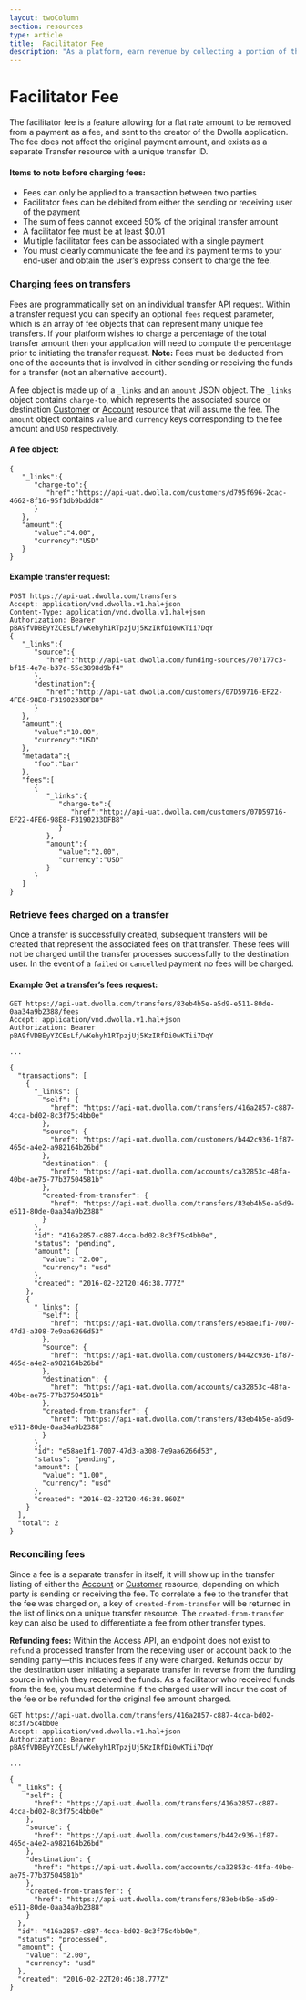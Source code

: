```yaml
---
layout: twoColumn
section: resources
type: article
title:  Facilitator Fee
description: "As a platform, earn revenue by collecting a portion of the transfer amount on payments facilitated between two users."
---
```


# Facilitator Fee

The facilitator fee is a feature allowing for a flat rate amount to be removed from a payment as a fee, and sent to the creator of the Dwolla application. The fee does not affect the original payment amount, and exists as a separate Transfer resource with a unique transfer ID.

#### Items to note before charging fees:

* Fees can only be applied to a transaction between two parties
* Facilitator fees can be debited from either the sending or receiving user of the payment
* The sum of fees cannot exceed 50% of the original transfer amount
* A facilitator fee must be at least $0.01
* Multiple facilitator fees can be associated with a single payment
* You must clearly communicate the fee and its payment terms to your end-user and obtain the user’s express consent to charge the fee.

### Charging fees on transfers

Fees are programmatically set on an individual transfer API request. Within a transfer request you can specify an optional `fees` request parameter, which is an array of fee objects that can represent many unique fee transfers. If your platform wishes to charge a percentage of the total transfer amount then your application will need to compute the percentage prior to initiating the transfer request. **Note:** Fees must be deducted from one of the accounts that is involved in either sending or receiving the funds for a transfer (not an alternative account).

A fee object is made up of a `_links` and an `amount` JSON object. The `_links` object contains `charge-to`, which represents the associated source or destination [Customer](https://docsv2.dwolla.com/#customers) or [Account](https://docsv2.dwolla.com/#accounts) resource that will assume the fee. The `amount` object contains `value` and `currency` keys corresponding to the fee amount and `USD` respectively.

#### A fee object:
```noselect
{  
   "_links":{  
      "charge-to":{  
         "href":"https://api-uat.dwolla.com/customers/d795f696-2cac-4662-8f16-95f1db9bddd8"
      }
   },
   "amount":{  
      "value":"4.00",
      "currency":"USD"
   }
}
```

#### Example transfer request:

```noselect
POST https://api-uat.dwolla.com/transfers
Accept: application/vnd.dwolla.v1.hal+json
Content-Type: application/vnd.dwolla.v1.hal+json
Authorization: Bearer pBA9fVDBEyYZCEsLf/wKehyh1RTpzjUj5KzIRfDi0wKTii7DqY
{  
   "_links":{  
      "source":{  
         "href":"http://api-uat.dwolla.com/funding-sources/707177c3-bf15-4e7e-b37c-55c3898d9bf4"
      },
      "destination":{  
         "href":"http://api-uat.dwolla.com/customers/07D59716-EF22-4FE6-98E8-F3190233DFB8"
      }
   },
   "amount":{  
      "value":"10.00",
      "currency":"USD"
   },
   "metadata":{  
      "foo":"bar"
   },
   "fees":[  
      {  
         "_links":{  
            "charge-to":{  
               "href":"http://api-uat.dwolla.com/customers/07D59716-EF22-4FE6-98E8-F3190233DFB8"
            }
         },
         "amount":{  
            "value":"2.00",
            "currency":"USD"
         }
      }
   ]
}
```

### Retrieve fees charged on a transfer
Once a transfer is successfully created, subsequent transfers will be created that represent the associated fees on that transfer. These fees will not be charged until the transfer processes successfully to the destination user. In the event of a `failed` or `cancelled` payment no fees will be charged.

#### Example Get a transfer’s fees request:
```noselect
GET https://api-uat.dwolla.com/transfers/83eb4b5e-a5d9-e511-80de-0aa34a9b2388/fees
Accept: application/vnd.dwolla.v1.hal+json
Authorization: Bearer pBA9fVDBEyYZCEsLf/wKehyh1RTpzjUj5KzIRfDi0wKTii7DqY

...

{
  "transactions": [
    {
      "_links": {
        "self": {
          "href": "https://api-uat.dwolla.com/transfers/416a2857-c887-4cca-bd02-8c3f75c4bb0e"
        },
        "source": {
          "href": "https://api-uat.dwolla.com/customers/b442c936-1f87-465d-a4e2-a982164b26bd"
        },
        "destination": {
          "href": "https://api-uat.dwolla.com/accounts/ca32853c-48fa-40be-ae75-77b37504581b"
        },
        "created-from-transfer": {
          "href": "https://api-uat.dwolla.com/transfers/83eb4b5e-a5d9-e511-80de-0aa34a9b2388"
        }
      },
      "id": "416a2857-c887-4cca-bd02-8c3f75c4bb0e",
      "status": "pending",
      "amount": {
        "value": "2.00",
        "currency": "usd"
      },
      "created": "2016-02-22T20:46:38.777Z"
    },
    {
      "_links": {
        "self": {
          "href": "https://api-uat.dwolla.com/transfers/e58ae1f1-7007-47d3-a308-7e9aa6266d53"
        },
        "source": {
          "href": "https://api-uat.dwolla.com/customers/b442c936-1f87-465d-a4e2-a982164b26bd"
        },
        "destination": {
          "href": "https://api-uat.dwolla.com/accounts/ca32853c-48fa-40be-ae75-77b37504581b"
        },
        "created-from-transfer": {
          "href": "https://api-uat.dwolla.com/transfers/83eb4b5e-a5d9-e511-80de-0aa34a9b2388"
        }
      },
      "id": "e58ae1f1-7007-47d3-a308-7e9aa6266d53",
      "status": "pending",
      "amount": {
        "value": "1.00",
        "currency": "usd"
      },
      "created": "2016-02-22T20:46:38.860Z"
    }
  ],
  "total": 2
}
```

### Reconciling fees

Since a fee is a separate transfer in itself, it will show up in the transfer listing of either the [Account](https://docsv2.dwolla.com/#list-and-search-transfers-for-an-account) or [Customer](https://docsv2.dwolla.com/#list-and-search-transfers-for-a-customer) resource, depending on which party is sending or receiving the fee. To correlate a fee to the transfer that the fee was charged on, a key of `created-from-transfer` will be returned in the list of links on a unique transfer resource. The `created-from-transfer` key can also be used to differentiate a fee from other transfer types.

**Refunding fees:**
Within the Access API, an endpoint does not exist to `refund` a processed transfer from the receiving user or account back to the sending party—this includes fees if any were charged.  Refunds occur by the destination user initiating a separate transfer in reverse from the funding source in which they received the funds. As a facilitator who received funds from the fee, you must determine if the charged user will incur the cost of the fee or be refunded for the original fee amount charged.

```noselect
GET https://api-uat.dwolla.com/transfers/416a2857-c887-4cca-bd02-8c3f75c4bb0e
Accept: application/vnd.dwolla.v1.hal+json
Authorization: Bearer pBA9fVDBEyYZCEsLf/wKehyh1RTpzjUj5KzIRfDi0wKTii7DqY

...

{
  "_links": {
    "self": {
      "href": "https://api-uat.dwolla.com/transfers/416a2857-c887-4cca-bd02-8c3f75c4bb0e"
    },
    "source": {
      "href": "https://api-uat.dwolla.com/customers/b442c936-1f87-465d-a4e2-a982164b26bd"
    },
    "destination": {
      "href": "https://api-uat.dwolla.com/accounts/ca32853c-48fa-40be-ae75-77b37504581b"
    },
    "created-from-transfer": {
      "href": "https://api-uat.dwolla.com/transfers/83eb4b5e-a5d9-e511-80de-0aa34a9b2388"
    }
  },
  "id": "416a2857-c887-4cca-bd02-8c3f75c4bb0e",
  "status": "processed",
  "amount": {
    "value": "2.00",
    "currency": "usd"
  },
  "created": "2016-02-22T20:46:38.777Z"
}
```